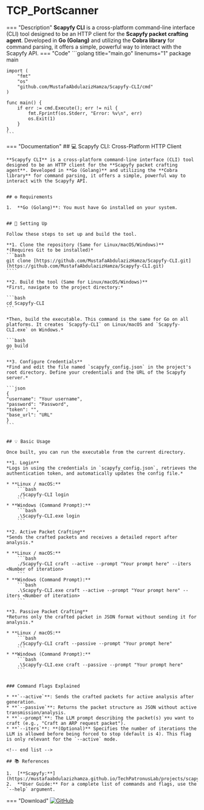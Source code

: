 # TCP_PortScanner

=== "Description"
    **Scapyfy CLI** is a cross-platform command-line interface (CLI) tool designed to be an HTTP client for the **Scapyfy packet crafting agent**. Developed in **Go (Golang)** and utilizing the **Cobra library** for command parsing, it offers a simple, powerful way to interact with the Scapyfy API.
=== "Code"
    ```golang title="main.go" linenums="1"
    package main

    import (
        "fmt"
        "os"
        "github.com/MustafaAbdulazizHamza/Scapyfy-CLI/cmd"
    )

    func main() {
        if err := cmd.Execute(); err != nil {
            fmt.Fprintf(os.Stderr, "Error: %v\n", err)
            os.Exit(1)
        }
    }
    ```
=== "Documentation"
    ## 💻 Scapyfy CLI: Cross-Platform HTTP Client

    **Scapyfy CLI** is a cross-platform command-line interface (CLI) tool designed to be an HTTP client for the **Scapyfy packet crafting agent**. Developed in **Go (Golang)** and utilizing the **Cobra library** for command parsing, it offers a simple, powerful way to interact with the Scapyfy API.


    ## ⚙️ Requirements

    1.  **Go (Golang)**: You must have Go installed on your system.


    ## 🚀 Setting Up

    Follow these steps to set up and build the tool.

    **1. Clone the repository (Same for Linux/macOS/Windows)**
    *(Requires Git to be installed)*
    ```bash
    git clone [https://github.com/MustafaAbdulazizHamza/Scapyfy-CLI.git](https://github.com/MustafaAbdulazizHamza/Scapyfy-CLI.git)
    ````

    **2. Build the tool (Same for Linux/macOS/Windows)**
    *First, navigate to the project directory:*

    ```bash
    cd Scapyfy-CLI
    ```

    *Then, build the executable. This command is the same for Go on all platforms. It creates `Scapyfy-CLI` on Linux/macOS and `Scapyfy-CLI.exe` on Windows.*

    ```bash
    go build
    ```

    **3. Configure Credentials**
    *Find and edit the file named `scapyfy_config.json` in the project's root directory. Define your credentials and the URL of the Scapyfy server.*

    ```json
    {
    "username": "Your username",
    "password": "Password",
    "token": "",
    "base_url": "URL"
    }
    ```


    ## 💡 Basic Usage

    Once built, you can run the executable from the current directory.

    **1. Login**
    *Logs in using the credentials in `scapyfy_config.json`, retrieves the authentication token, and automatically updates the config file.*

    * **Linux / macOS:**
        ```bash
        ./Scapyfy-CLI login
        ```
    * **Windows (Command Prompt):**
        ```bash
        .\Scapyfy-CLI.exe login
        ```

    **2. Active Packet Crafting**
    *Sends the crafted packets and receives a detailed report after analysis.*

    * **Linux / macOS:**
        ```bash
        ./Scapyfy-CLI craft --active --prompt "Your prompt here" --iters <Number of iteration>
        ```
    * **Windows (Command Prompt):**
        ```bash
        .\Scapyfy-CLI.exe craft --active --prompt "Your prompt here" --iters <Number of iteration>
        ```

    **3. Passive Packet Crafting**
    *Returns only the crafted packet in JSON format without sending it for analysis.*

    * **Linux / macOS:**
        ```bash
        ./Scapyfy-CLI craft --passive --prompt "Your prompt here"
        ```
    * **Windows (Command Prompt):**
        ```bash
        .\Scapyfy-CLI.exe craft --passive --prompt "Your prompt here"
        ```


    ### Command Flags Explained

    * **`--active`**: Sends the crafted packets for active analysis after generation.
    * **`--passive`**: Returns the packet structure as JSON without active transmission/analysis.
    * **`--prompt`**: The LLM prompt describing the packet(s) you want to craft (e.g., "Craft an ARP request packet").
    * **`--iters`**: **(Optional)** Specifies the number of iterations the LLM is allowed before being forced to stop (default is 4). This flag is only relevant for the `--active` mode.

    <!-- end list -->

    ## 📚 References

    1.  [**Scapyfy:**](https://mustafaabdulazizhamza.github.io/TechPatronusLab/projects/scapyfy/#__tabbed_1_1)
    2.  **User Guide:** For a complete list of commands and flags, use the `--help` argument.


=== "Download"
    [![GitHub](https://img.shields.io/badge/Source-GitHub-blue)](https://github.com/MustafaAbdulazizHamza/Scapyfy-CLI)